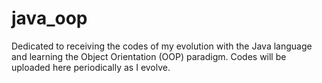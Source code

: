 # java_oop
Dedicated to receiving the codes of my evolution with the Java language and learning the Object Orientation (OOP) paradigm. Codes will be uploaded here periodically as I evolve.

